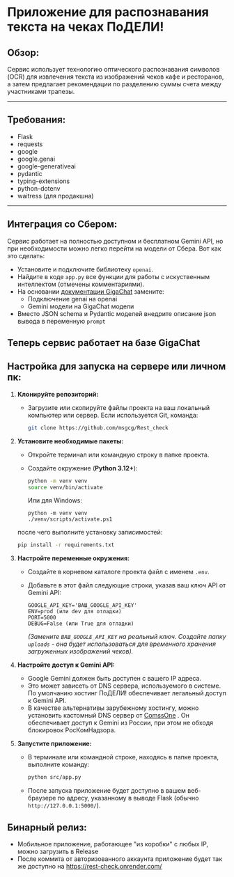 # **Приложение для распознавания текста на чеках ПоДЕЛИ!**


## **Обзор:**

Сервис использует технологию оптического распознавания символов (OCR) для извлечения текста из изображений чеков кафе и ресторанов, а затем предлагает рекомендации по разделению суммы счета между участниками трапезы.

---

## **Требования:**

- Flask
- requests
- google
- google.genai
- google-generativeai
- pydantic
- typing-extensions
- python-dotenv
- waitress (для продакшна)
---
## **Интеграция со Сбером:**
Сервис работает на полностью доступном и бесплатном Gemini API, но при необходимости можно легко перейти на модели от Сбера. Вот как это сделать:
*   Установите и подключите библиотеку ```openai```.
*   Найдите в коде ```app.py``` все функции для работы с искуственным интеллектом (отмечены комментариями).
*   На основании [документации GigaChat](https://developers.sber.ru/portal/products/gigachat-api) замените:
    * Подключение genai на openai
    * Gemini модели на GigaChat модели
* Вместо JSON schema и Pydantic моделей внедрите описание json вывода в переменную ```prompt```
## Теперь сервис работает на базе GigaChat
## **Настройка для запуска на сервере или личном пк:**

1.  **Клонируйте репозиторий:**
    *   Загрузите или скопируйте файлы проекта на ваш локальный компьютер или сервер.
        Если используется Git, команда:
        
        ```bash
        git clone https://github.com/msgcg/Rest_check
        ```

2.  **Установите необходимые пакеты:**
    *   Откройте терминал или командную строку в папке проекта.
    *   Создайте окружение (**Python 3.12+**):
        ```bash
        python -m venv venv
        source venv/bin/activate
        ```
        Или для Windows:

        ```pwsh
        python -m venv venv
        ./venv/scripts/activate.ps1
        ```
    после чего выполните установку записимостей:
    ```bash
    pip install -r requirements.txt
    ```
3.  **Настройте переменные окружения:**
    *   Создайте в корневом каталоге проекта файл с именем `.env`.
    *   Добавьте в этот файл следующие строки, указав ваш ключ API от Gemini API:

        ```dotenv
        GOOGLE_API_KEY='ВАШ_GOOGLE_API_KEY'
        ENV=prod (или dev для отладки)
        PORT=5000
        DEBUG=False (или True для отладки)
        ```
        *(Замените `ВАШ_GOOGLE_API_KEY` на реальный ключ. Создайте папку `uploads` - она будет использоваться для временного хранения загруженных изображений чеков).*

4.  **Настройте доступ к Gemini API:**
    *   Google Gemini должен быть доступен с вашего IP адреса. 
    *   Это может зависеть от DNS сервера, используемого в системе. По умолчанию хостинг ПоДЕЛИ! обеспечивает легальный доступ к Gemini API.
    *   В качестве альтернативы зарубежному хостингу, можно установить кастомный DNS сервер от [ComssOne](https://www.comss.ru/page.php?id=7315) . Он обеспечивает доступ к Gemini из России, при этом не обходя блокировок РосКомНадзора. 
    

5.  **Запустите приложение:**
    *   В терминале или командной строке, находясь в папке проекта, выполните команду:
        ```bash
        python src/app.py
        ```
    *   После запуска приложение будет доступно в вашем веб-браузере по адресу, указанному в выводе Flask (обычно `http://127.0.0.1:5000/`).


## **Бинарный релиз:**
*   Мобильное приложение, работающее "из коробки" с любых IP, можно загрузить в Release
*   После коммита от авторизованного аккаунта приложение будет так же доступно на https://rest-check.onrender.com/ 


